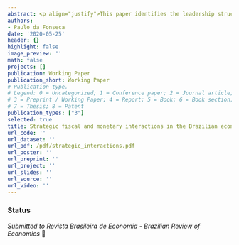 ```yaml
---
abstract: <p align="justify">This paper identifies the leadership structure of the game played by monetary and fiscal authorities in the Brazilian economy after the implementation of inflation targeting regime in 1999. A stylized small-scale New Keynesian model augmented with fiscal policy is estimated using Bayesian methods. I assume that monetary and fiscal authorities can act strategically under discretion in a non-cooperative setup and compare three different forms of games (i) simultaneous move; (ii) fiscal leadership; and (iii) monetary leadership. I find strong empirical support for the hypothesis that the Brazilian fiscal authority acts as a Stackelberg leader. The results obtained can shed some light on the improvement of policy design in the Brazilian economy.</p>
authors:
- Paulo da Fonseca
date: '2020-05-25'
header: {}
highlight: false
image_preview: ''
math: false
projects: []
publication: Working Paper
publication_short: Working Paper
# Publication type.
# Legend: 0 = Uncategorized; 1 = Conference paper; 2 = Journal article;
# 3 = Preprint / Working Paper; 4 = Report; 5 = Book; 6 = Book section;
# 7 = Thesis; 8 = Patent
publication_types: ["3"]
selected: true
title: Strategic fiscal and monetary interactions in the Brazilian economy
url_code: ''
url_dataset: ''
url_pdf: /pdf/strategic_interactions.pdf
url_poster: ''
url_preprint: ''
url_project: ''
url_slides: ''
url_source: ''
url_video: ''
---
```


### Status

_Submitted to Revista Brasileira de Economia - Brazilian Review of Economics_ 💪